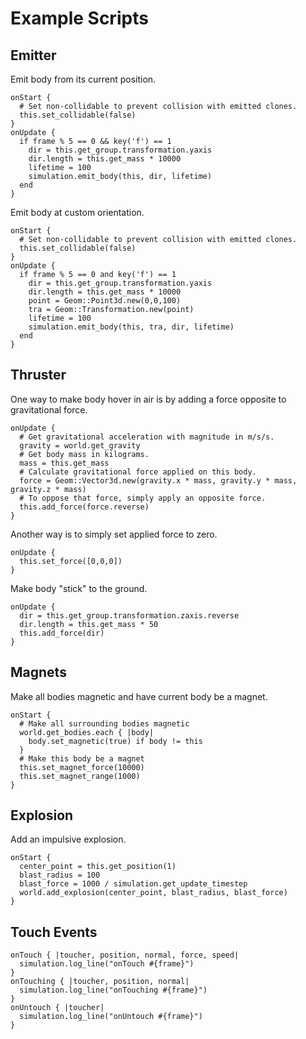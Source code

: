 # Example Scripts

## Emitter

Emit body from its current position.

    onStart {
      # Set non-collidable to prevent collision with emitted clones.
      this.set_collidable(false)
    }
    onUpdate {
      if frame % 5 == 0 && key('f') == 1
        dir = this.get_group.transformation.yaxis
        dir.length = this.get_mass * 10000
        lifetime = 100
        simulation.emit_body(this, dir, lifetime)
      end
    }

Emit body at custom orientation.

    onStart {
      # Set non-collidable to prevent collision with emitted clones.
      this.set_collidable(false)
    }
    onUpdate {
      if frame % 5 == 0 and key('f') == 1
        dir = this.get_group.transformation.yaxis
        dir.length = this.get_mass * 10000
        point = Geom::Point3d.new(0,0,100)
        tra = Geom::Transformation.new(point)
        lifetime = 100
        simulation.emit_body(this, tra, dir, lifetime)
      end
    }

## Thruster

One way to make body hover in air is by adding a force opposite to gravitational
force.

    onUpdate {
      # Get gravitational acceleration with magnitude in m/s/s.
      gravity = world.get_gravity
      # Get body mass in kilograms.
      mass = this.get_mass
      # Calculate gravitational force applied on this body.
      force = Geom::Vector3d.new(gravity.x * mass, gravity.y * mass, gravity.z * mass)
      # To oppose that force, simply apply an opposite force.
      this.add_force(force.reverse)
    }

Another way is to simply set applied force to zero.

    onUpdate {
      this.set_force([0,0,0])
    }

Make body "stick" to the ground.

    onUpdate {
      dir = this.get_group.transformation.zaxis.reverse
      dir.length = this.get_mass * 50
      this.add_force(dir)
    }

## Magnets

Make all bodies magnetic and have current body be a magnet.

    onStart {
      # Make all surrounding bodies magnetic
      world.get_bodies.each { |body|
        body.set_magnetic(true) if body != this
      }
      # Make this body be a magnet
      this.set_magnet_force(10000)
      this.set_magnet_range(1000)
    }

## Explosion

Add an impulsive explosion.

    onStart {
      center_point = this.get_position(1)
      blast_radius = 100
      blast_force = 1000 / simulation.get_update_timestep
      world.add_explosion(center_point, blast_radius, blast_force)
    }

## Touch Events

    onTouch { |toucher, position, normal, force, speed|
      simulation.log_line("onTouch #{frame}")
    }
    onTouching { |toucher, position, normal|
      simulation.log_line("onTouching #{frame}")
    }
    onUntouch { |toucher|
      simulation.log_line("onUntouch #{frame}")
    }
